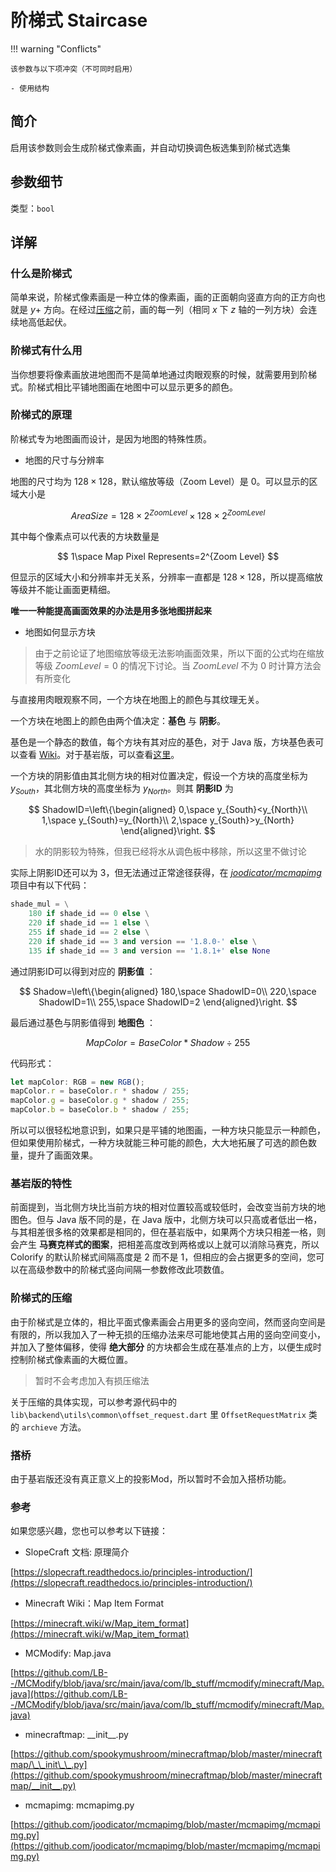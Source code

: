 # 阶梯式 Staircase

!!! warning "Conflicts"

    该参数与以下项冲突（不可同时启用）
    
    - 使用结构

## 简介
启用该参数则会生成阶梯式像素画，并自动切换调色板选集到阶梯式选集

## 参数细节
类型：`bool`

## 详解

### 什么是阶梯式
简单来说，阶梯式像素画是一种立体的像素画，画的正面朝向竖直方向的正方向也就是 $y+$ 方向。在经过[压缩](#_8)之前，画的每一列（相同 $x$ 下 $z$ 轴的一列方块）会连续地高低起伏。

### 阶梯式有什么用
当你想要将像素画放进地图而不是简单地通过肉眼观察的时候，就需要用到阶梯式。阶梯式相比平铺地图画在地图中可以显示更多的颜色。

### 阶梯式的原理
阶梯式专为地图画而设计，是因为地图的特殊性质。

- 地图的尺寸与分辨率

地图的尺寸均为 $128\times 128$，默认缩放等级（Zoom Level）是 $0$。可以显示的区域大小是

$$
AreaSize=128\times 2^{Zoom Level}\times128\times 2^{Zoom Level}
$$

其中每个像素点可以代表的方块数量是

$$
1\space Map Pixel Represents=2^{Zoom Level}
$$

但显示的区域大小和分辨率并无关系，分辨率一直都是 $128\times 128$，所以提高缩放等级并不能让画面更精细。

**唯一一种能提高画面效果的办法是用多张地图拼起来**

- 地图如何显示方块

> 由于之前论证了地图缩放等级无法影响画面效果，所以下面的公式均在缩放等级 $Zoom Level=0$ 的情况下讨论。当 $Zoom Level$ 不为 $0$ 时计算方法会有所变化

与直接用肉眼观察不同，一个方块在地图上的颜色与其纹理无关。

一个方块在地图上的颜色由两个值决定：**基色** 与 **阴影**。

基色是一个静态的数值，每个方块有其对应的基色，对于 Java 版，方块基色表可以查看 [Wiki](https://minecraft.wiki/w/Map_item_format)。对于基岩版，可以查看[这里](../../ref/mapcolors.md)。

一个方块的阴影值由其北侧方块的相对位置决定，假设一个方块的高度坐标为 $y_{South}$，其北侧方块的高度坐标为 $y_{North}$。则其 **阴影ID** 为

$$
ShadowID=\left\{\begin{aligned}
    0,\space y_{South}<y_{North}\\
    1,\space y_{South}=y_{North}\\
    2,\space y_{South}>y_{North}
\end{aligned}\right.
$$

> 水的阴影较为特殊，但我已经将水从调色板中移除，所以这里不做讨论

实际上阴影ID还可以为 $3$，但无法通过正常途径获得，在 [*joodicator/mcmapimg*](https://github.com/joodicator/mcmapimg/blob/master/mcmapimg/mcmapimg.py) 项目中有以下代码：

```python
shade_mul = \
    180 if shade_id == 0 else \
    220 if shade_id == 1 else \
    255 if shade_id == 2 else \
    220 if shade_id == 3 and version == '1.8.0-' else \
    135 if shade_id == 3 and version == '1.8.1+' else None
```

通过阴影ID可以得到对应的 **阴影值** ：

$$
Shadow=\left\{\begin{aligned}
    180,\space ShadowID=0\\
    220,\space ShadowID=1\\
    255,\space ShadowID=2
\end{aligned}\right.
$$

最后通过基色与阴影值得到 **地图色** ：

$$
MapColor=BaseColor * Shadow \div 255
$$

代码形式：

```typescript
let mapColor: RGB = new RGB();
mapColor.r = baseColor.r * shadow / 255;
mapColor.g = baseColor.g * shadow / 255;
mapColor.b = baseColor.b * shadow / 255;
```

所以可以很轻松地意识到，如果只是平铺的地图画，一种方块只能显示一种颜色，但如果使用阶梯式，一种方块就能三种可能的颜色，大大地拓展了可选的颜色数量，提升了画面效果。

### 基岩版的特性
前面提到，当北侧方块比当前方块的相对位置较高或较低时，会改变当前方块的地图色。但与 Java 版不同的是，在 Java 版中，北侧方块可以只高或者低出一格，与其相差很多格的效果都是相同的，但在基岩版中，如果两个方块只相差一格，则会产生 **马赛克样式的图案**，把相差高度改到两格或以上就可以消除马赛克，所以 Colorify 的默认阶梯式间隔高度是 $2$ 而不是 $1$，但相应的会占据更多的空间，您可以在高级参数中的阶梯式竖向间隔一参数修改此项数值。

### 阶梯式的压缩
由于阶梯式是立体的，相比平面式像素画会占用更多的竖向空间，然而竖向空间是有限的，所以我加入了一种无损的压缩办法来尽可能地使其占用的竖向空间变小，并加入了整体偏移，使得 **绝大部分** 的方块都会生成在基准点的上方，以便生成时控制阶梯式像素画的大概位置。

> 暂时不会考虑加入有损压缩法

关于压缩的具体实现，可以参考源代码中的 `lib\backend\utils\common\offset_request.dart` 里 `OffsetRequestMatrix` 类的 `archieve` 方法。

### 搭桥
由于基岩版还没有真正意义上的投影Mod，所以暂时不会加入搭桥功能。

### 参考
如果您感兴趣，您也可以参考以下链接：

- SlopeCraft 文档: 原理简介

[https://slopecraft.readthedocs.io/principles-introduction/](https://slopecraft.readthedocs.io/principles-introduction/)

- Minecraft Wiki：Map Item Format

[https://minecraft.wiki/w/Map_item_format](https://minecraft.wiki/w/Map_item_format)

- MCModify: Map.java

[https://github.com/LB--/MCModify/blob/java/src/main/java/com/lb_stuff/mcmodify/minecraft/Map.java](https://github.com/LB--/MCModify/blob/java/src/main/java/com/lb_stuff/mcmodify/minecraft/Map.java)

- minecraftmap: \_\_init\_\_.py

[https://github.com/spookymushroom/minecraftmap/blob/master/minecraftmap/\_\_init\_\_.py](https://github.com/spookymushroom/minecraftmap/blob/master/minecraftmap/__init__.py)

- mcmapimg: mcmapimg.py

[https://github.com/joodicator/mcmapimg/blob/master/mcmapimg/mcmapimg.py](https://github.com/joodicator/mcmapimg/blob/master/mcmapimg/mcmapimg.py)